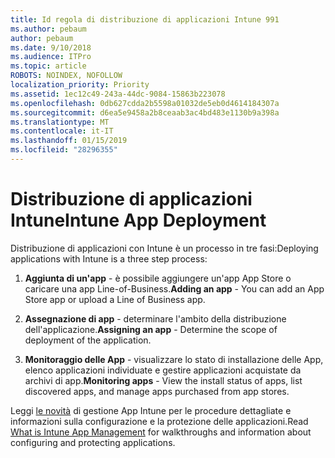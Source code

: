 ```yaml
---
title: Id regola di distribuzione di applicazioni Intune 991
ms.author: pebaum
author: pebaum
ms.date: 9/10/2018
ms.audience: ITPro
ms.topic: article
ROBOTS: NOINDEX, NOFOLLOW
localization_priority: Priority
ms.assetid: 1ec12c49-243a-44dc-9084-15863b223078
ms.openlocfilehash: 0db627cdda2b5598a01032de5eb0d4614184307a
ms.sourcegitcommit: d6ea5e9458a2b8ceaab3ac4bd483e1130b9a398a
ms.translationtype: MT
ms.contentlocale: it-IT
ms.lasthandoff: 01/15/2019
ms.locfileid: "28296355"
---
```

# <a name="intune-app-deployment"></a><span data-ttu-id="6d9ec-102">Distribuzione di applicazioni Intune</span><span class="sxs-lookup"><span data-stu-id="6d9ec-102">Intune App Deployment</span></span>

<span data-ttu-id="6d9ec-103">Distribuzione di applicazioni con Intune è un processo in tre fasi:</span><span class="sxs-lookup"><span data-stu-id="6d9ec-103">Deploying applications with Intune is a three step process:</span></span>
  
1. <span data-ttu-id="6d9ec-104">**Aggiunta di un'app** - è possibile aggiungere un'app App Store o caricare una app Line-of-Business.</span><span class="sxs-lookup"><span data-stu-id="6d9ec-104">**Adding an app** - You can add an App Store app or upload a Line of Business app.</span></span> 
    
2. <span data-ttu-id="6d9ec-105">**Assegnazione di app** - determinare l'ambito della distribuzione dell'applicazione.</span><span class="sxs-lookup"><span data-stu-id="6d9ec-105">**Assigning an app** - Determine the scope of deployment of the application.</span></span> 
    
3. <span data-ttu-id="6d9ec-106">**Monitoraggio delle App** - visualizzare lo stato di installazione delle App, elenco applicazioni individuate e gestire applicazioni acquistate da archivi di app.</span><span class="sxs-lookup"><span data-stu-id="6d9ec-106">**Monitoring apps** - View the install status of apps, list discovered apps, and manage apps purchased from app stores.</span></span> 
    
<span data-ttu-id="6d9ec-107">Leggi [le novità](https://docs.microsoft.com/intune/app-management) di gestione App Intune per le procedure dettagliate e informazioni sulla configurazione e la protezione delle applicazioni.</span><span class="sxs-lookup"><span data-stu-id="6d9ec-107">Read [What is Intune App Management](https://docs.microsoft.com/intune/app-management) for walkthroughs and information about configuring and protecting applications.</span></span> 
  

